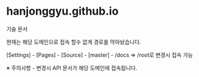 # hanjonggyu.github.io
기술 문서

현재는 해당 도메인으로 접속 할수 없게 경로를 막아놨습니다.

[Settings] - [Pages] - [Source] - [master] - /docs => /root로 변경시 접속 가능

※ 주의사항 - 변경시 API 문서가 해당 도메인에 접속됩니다.
